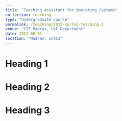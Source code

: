 ```yaml
---
title: "Teaching Assistant for Operating Systems"
collection: teaching
type: "Undergraduate course"
permalink: /teaching/2015-spring-teaching-1
venue: "IIT Madras, CSE Department"
date: 2021-08-01
location: "Madras, India"
---
```



Heading 1
======

Heading 2
======

Heading 3
======
